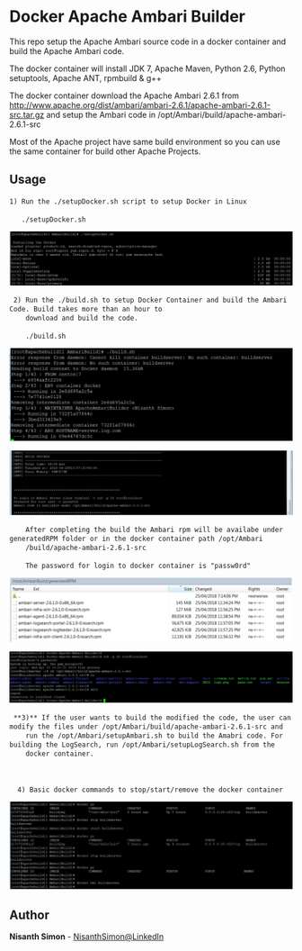 # Docker Apache Ambari Builder

This repo setup the Apache Ambari source code in a docker container and build the Apache Ambari code. 

The docker container will install JDK 7, Apache Maven, Python 2.6, Python setuptools, Apache ANT, rpmbuild & g++

The docker container download the Apache Ambari 2.6.1 from http://www.apache.org/dist/ambari/ambari-2.6.1/apache-ambari-2.6.1-src.tar.gz and setup the Ambari code in /opt/Ambari/build/apache-ambari-2.6.1-src

Most of the Apache project have same build environment so you can use the same container for build other Apache Projects.
    

## Usage

    1) Run the ./setupDocker.sh script to setup Docker in Linux
       
       ./setupDocker.sh
       
![](img/setupDocker.png)
       
     
     
     
     2) Run the ./build.sh to setup Docker Container and build the Ambari Code. Build takes more than an hour to 
        download and build the code.
     
        ./build.sh
        
![](img/build.png)
        
![](img/build_out.png)
        
        
        After completing the build the Ambari rpm will be availabe under generatedRPM folder or in the docker container path /opt/Ambari
        /build/apache-ambari-2.6.1-src 
        
        The password for login to docker container is "passw0rd"
        
![](img/generatedRPMs.png)

![](img/codebase.png)



        
     **3)** If the user wants to build the modified the code, the user can modify the files under /opt/Ambari/build/apache-ambari-2.6.1-src and
        run the /opt/Ambari/setupAmbari.sh to build the Amabri code. For building the LogSearch, run /opt/Ambari/setupLogSearch.sh from the
        docker container.
     
    
      
      4) Basic docker commands to stop/start/remove the docker container
      
![](img/dockercommands.png)
        
        
        
## Author

**Nisanth Simon** - [NisanthSimon@LinkedIn]


[NisanthSimon@LinkedIn]: https://au.linkedin.com/in/nisanth-simon-03b2149
 
 
        
        
    
